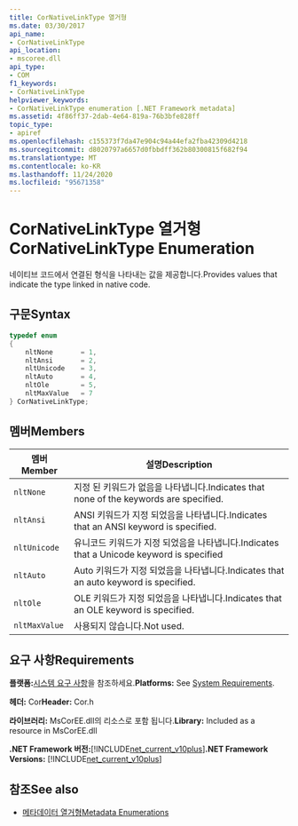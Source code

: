 ```yaml
---
title: CorNativeLinkType 열거형
ms.date: 03/30/2017
api_name:
- CorNativeLinkType
api_location:
- mscoree.dll
api_type:
- COM
f1_keywords:
- CorNativeLinkType
helpviewer_keywords:
- CorNativeLinkType enumeration [.NET Framework metadata]
ms.assetid: 4f86ff37-2dab-4e64-819a-76b3bfe828ff
topic_type:
- apiref
ms.openlocfilehash: c155373f7da47e904c94a44efa2fba42309d4218
ms.sourcegitcommit: d8020797a6657d0fbbdff362b80300815f682f94
ms.translationtype: MT
ms.contentlocale: ko-KR
ms.lasthandoff: 11/24/2020
ms.locfileid: "95671358"
---
```

# <a name="cornativelinktype-enumeration"></a><span data-ttu-id="9385f-102">CorNativeLinkType 열거형</span><span class="sxs-lookup"><span data-stu-id="9385f-102">CorNativeLinkType Enumeration</span></span>

<span data-ttu-id="9385f-103">네이티브 코드에서 연결된 형식을 나타내는 값을 제공합니다.</span><span class="sxs-lookup"><span data-stu-id="9385f-103">Provides values that indicate the type linked in native code.</span></span>  
  
## <a name="syntax"></a><span data-ttu-id="9385f-104">구문</span><span class="sxs-lookup"><span data-stu-id="9385f-104">Syntax</span></span>  
  
```cpp  
typedef enum
{  
    nltNone       = 1,  
    nltAnsi       = 2,  
    nltUnicode    = 3,  
    nltAuto       = 4,  
    nltOle        = 5,  
    nltMaxValue   = 7  
} CorNativeLinkType;  
```  
  
## <a name="members"></a><span data-ttu-id="9385f-105">멤버</span><span class="sxs-lookup"><span data-stu-id="9385f-105">Members</span></span>  
  
|<span data-ttu-id="9385f-106">멤버</span><span class="sxs-lookup"><span data-stu-id="9385f-106">Member</span></span>|<span data-ttu-id="9385f-107">설명</span><span class="sxs-lookup"><span data-stu-id="9385f-107">Description</span></span>|  
|------------|-----------------|  
|`nltNone`|<span data-ttu-id="9385f-108">지정 된 키워드가 없음을 나타냅니다.</span><span class="sxs-lookup"><span data-stu-id="9385f-108">Indicates that none of the keywords are specified.</span></span>|  
|`nltAnsi`|<span data-ttu-id="9385f-109">ANSI 키워드가 지정 되었음을 나타냅니다.</span><span class="sxs-lookup"><span data-stu-id="9385f-109">Indicates that an ANSI keyword is specified.</span></span>|  
|`nltUnicode`|<span data-ttu-id="9385f-110">유니코드 키워드가 지정 되었음을 나타냅니다.</span><span class="sxs-lookup"><span data-stu-id="9385f-110">Indicates that a Unicode keyword is specified</span></span>|  
|`nltAuto`|<span data-ttu-id="9385f-111">Auto 키워드가 지정 되었음을 나타냅니다.</span><span class="sxs-lookup"><span data-stu-id="9385f-111">Indicates that an auto keyword is specified.</span></span>|  
|`nltOle`|<span data-ttu-id="9385f-112">OLE 키워드가 지정 되었음을 나타냅니다.</span><span class="sxs-lookup"><span data-stu-id="9385f-112">Indicates that an OLE keyword is specified.</span></span>|  
|`nltMaxValue`|<span data-ttu-id="9385f-113">사용되지 않습니다.</span><span class="sxs-lookup"><span data-stu-id="9385f-113">Not used.</span></span>|  
  
## <a name="requirements"></a><span data-ttu-id="9385f-114">요구 사항</span><span class="sxs-lookup"><span data-stu-id="9385f-114">Requirements</span></span>  

 <span data-ttu-id="9385f-115">**플랫폼:**[시스템 요구 사항](../../get-started/system-requirements.md)을 참조하세요.</span><span class="sxs-lookup"><span data-stu-id="9385f-115">**Platforms:** See [System Requirements](../../get-started/system-requirements.md).</span></span>  
  
 <span data-ttu-id="9385f-116">**헤더:** Cor</span><span class="sxs-lookup"><span data-stu-id="9385f-116">**Header:** Cor.h</span></span>  
  
 <span data-ttu-id="9385f-117">**라이브러리:** MsCorEE.dll의 리소스로 포함 됩니다.</span><span class="sxs-lookup"><span data-stu-id="9385f-117">**Library:** Included as a resource in MsCorEE.dll</span></span>  
  
 <span data-ttu-id="9385f-118">**.NET Framework 버전:**[!INCLUDE[net_current_v10plus](../../../../includes/net-current-v10plus-md.md)]</span><span class="sxs-lookup"><span data-stu-id="9385f-118">**.NET Framework Versions:** [!INCLUDE[net_current_v10plus](../../../../includes/net-current-v10plus-md.md)]</span></span>  
  
## <a name="see-also"></a><span data-ttu-id="9385f-119">참조</span><span class="sxs-lookup"><span data-stu-id="9385f-119">See also</span></span>

- [<span data-ttu-id="9385f-120">메타데이터 열거형</span><span class="sxs-lookup"><span data-stu-id="9385f-120">Metadata Enumerations</span></span>](metadata-enumerations.md)
